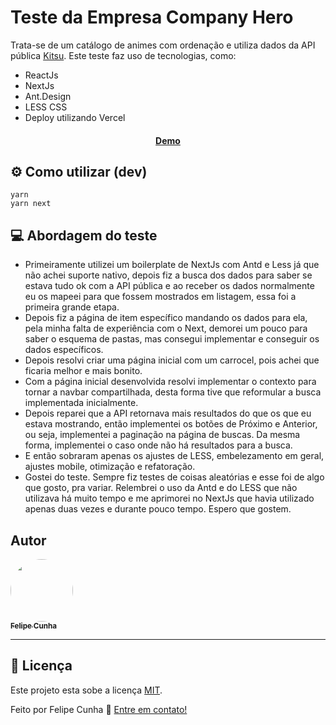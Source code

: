 # Teste da Empresa Company Hero

Trata-se de um catálogo de animes com ordenação e utiliza dados da API pública [Kitsu](https://kitsu.docs.apiary.io/#).
Este teste faz uso de tecnologias, como:
- ReactJs
- NextJs
- Ant.Design
- LESS CSS
- Deploy utilizando Vercel

<h4 align="center">
	<a href="https://teste-company-hero.vercel.app/">Demo</a>
</h4>

## ⚙️ Como utilizar (dev)

```
yarn
yarn next
```


## 💻 Abordagem do teste

- Primeiramente utilizei um boilerplate de NextJs com Antd e Less já que não achei suporte nativo, depois
fiz a busca dos dados para saber se estava tudo ok com a API pública e ao receber os dados normalmente
eu os mapeei para que fossem mostrados em listagem, essa foi a primeira grande etapa.
- Depois fiz a página de item específico mandando os dados para ela, pela minha falta de experiência com o Next,
demorei um pouco para saber o esquema de pastas, mas consegui implementar e conseguir os dados específicos.
- Depois resolvi criar uma página inicial com um carrocel, pois achei que ficaria melhor e mais bonito.
- Com a página inicial desenvolvida resolvi implementar o contexto para tornar a navbar compartilhada,
desta forma tive que reformular a busca implementada inicialmente.
- Depois reparei que a API retornava mais resultados do que os que eu estava mostrando, então implementei os botões de Próximo e Anterior, ou seja, implementei a paginação na página de buscas. Da mesma forma, implementei o caso onde não há resultados para a busca.
- E então sobraram apenas os ajustes de LESS, embelezamento em geral, ajustes mobile, otimização e refatoração.
- Gostei do teste. Sempre fiz testes de coisas aleatórias e esse foi de algo que gosto, pra variar. Relembrei o uso da Antd e do LESS que não utilizava há muito tempo e me aprimorei no NextJs que havia utilizado apenas duas vezes e durante pouco tempo. Espero que gostem.

## Autor

<a href="https://github.com/feliperucunha">
 <img style="border-radius: 50%;" src="https://avatars.githubusercontent.com/u/51034888?s=400&u=d957f24c0607b08051d57bd562e17db9cf811421&v=4" width="100px;" alt=""/>
 <br />
 <sub><b>Felipe Cunha</b></sub></a>
 <br />

---

## 📝 Licença

Este projeto esta sobe a licença [MIT](./LICENSE).

Feito por Felipe Cunha 👋 [Entre em contato!](https://www.linkedin.com/in/feliperubencunha/)
